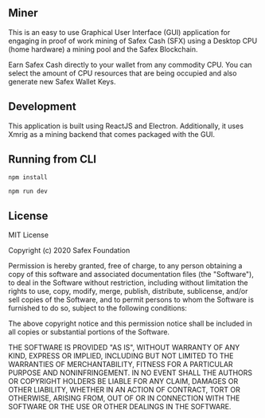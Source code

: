 ## Miner

This is an easy to use Graphical User Interface (GUI) application for engaging in proof of work mining of Safex Cash (SFX) using a Desktop CPU (home hardware) a mining pool and the Safex Blockchain. 

Earn Safex Cash directly to your wallet from any commodity CPU. You can select the amount of CPU resources that are being occupied and also generate new Safex Wallet Keys.

## Development

This application is built using ReactJS and Electron. Additionally, it uses Xmrig as a mining backend that comes packaged with the GUI.

## Running from CLI

`npm install`

`npm run dev`

## License

MIT License

Copyright (c) 2020 Safex Foundation

Permission is hereby granted, free of charge, to any person obtaining a copy
of this software and associated documentation files (the "Software"), to deal
in the Software without restriction, including without limitation the rights
to use, copy, modify, merge, publish, distribute, sublicense, and/or sell
copies of the Software, and to permit persons to whom the Software is
furnished to do so, subject to the following conditions:

The above copyright notice and this permission notice shall be included in all
copies or substantial portions of the Software.

THE SOFTWARE IS PROVIDED "AS IS", WITHOUT WARRANTY OF ANY KIND, EXPRESS OR
IMPLIED, INCLUDING BUT NOT LIMITED TO THE WARRANTIES OF MERCHANTABILITY,
FITNESS FOR A PARTICULAR PURPOSE AND NONINFRINGEMENT. IN NO EVENT SHALL THE
AUTHORS OR COPYRIGHT HOLDERS BE LIABLE FOR ANY CLAIM, DAMAGES OR OTHER
LIABILITY, WHETHER IN AN ACTION OF CONTRACT, TORT OR OTHERWISE, ARISING FROM,
OUT OF OR IN CONNECTION WITH THE SOFTWARE OR THE USE OR OTHER DEALINGS IN THE
SOFTWARE.
